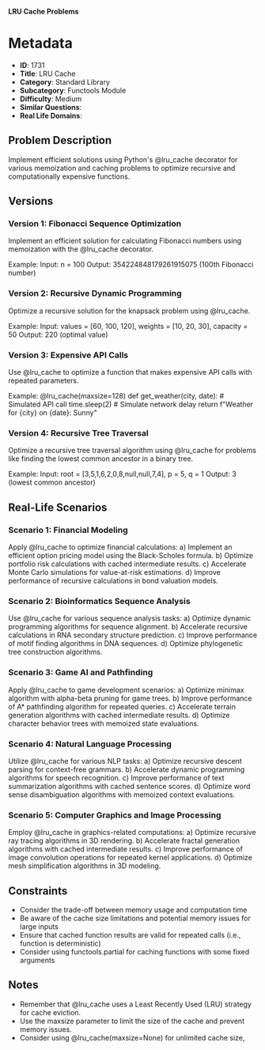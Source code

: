 **LRU Cache Problems**

# Metadata

- **ID**: 1731
- **Title**: LRU Cache
- **Category**: Standard Library
- **Subcategory**: Functools Module
- **Difficulty**: Medium
- **Similar Questions**: 
- **Real Life Domains**: 

## Problem Description

Implement efficient solutions using Python's @lru_cache decorator for various memoization and caching problems to optimize recursive and computationally expensive functions.

## Versions

### Version 1: Fibonacci Sequence Optimization

Implement an efficient solution for calculating Fibonacci numbers using memoization with the @lru_cache decorator.

Example:
Input: n = 100
Output: 354224848179261915075 (100th Fibonacci number)

### Version 2: Recursive Dynamic Programming

Optimize a recursive solution for the knapsack problem using @lru_cache.

Example:
Input: values = [60, 100, 120], weights = [10, 20, 30], capacity = 50
Output: 220 (optimal value)

### Version 3: Expensive API Calls

Use @lru_cache to optimize a function that makes expensive API calls with repeated parameters.

Example:
@lru_cache(maxsize=128)
def get_weather(city, date):
    # Simulated API call
    time.sleep(2)  # Simulate network delay
    return f"Weather for {city} on {date}: Sunny"

### Version 4: Recursive Tree Traversal

Optimize a recursive tree traversal algorithm using @lru_cache for problems like finding the lowest common ancestor in a binary tree.

Example:
Input: root = [3,5,1,6,2,0,8,null,null,7,4], p = 5, q = 1
Output: 3 (lowest common ancestor)

## Real-Life Scenarios

### Scenario 1: Financial Modeling

Apply @lru_cache to optimize financial calculations:
a) Implement an efficient option pricing model using the Black-Scholes formula.
b) Optimize portfolio risk calculations with cached intermediate results.
c) Accelerate Monte Carlo simulations for value-at-risk estimations.
d) Improve performance of recursive calculations in bond valuation models.

### Scenario 2: Bioinformatics Sequence Analysis

Use @lru_cache for various sequence analysis tasks:
a) Optimize dynamic programming algorithms for sequence alignment.
b) Accelerate recursive calculations in RNA secondary structure prediction.
c) Improve performance of motif finding algorithms in DNA sequences.
d) Optimize phylogenetic tree construction algorithms.

### Scenario 3: Game AI and Pathfinding

Apply @lru_cache to game development scenarios:
a) Optimize minimax algorithm with alpha-beta pruning for game trees.
b) Improve performance of A* pathfinding algorithm for repeated queries.
c) Accelerate terrain generation algorithms with cached intermediate results.
d) Optimize character behavior trees with memoized state evaluations.

### Scenario 4: Natural Language Processing

Utilize @lru_cache for various NLP tasks:
a) Optimize recursive descent parsing for context-free grammars.
b) Accelerate dynamic programming algorithms for speech recognition.
c) Improve performance of text summarization algorithms with cached sentence scores.
d) Optimize word sense disambiguation algorithms with memoized context evaluations.

### Scenario 5: Computer Graphics and Image Processing

Employ @lru_cache in graphics-related computations:
a) Optimize recursive ray tracing algorithms in 3D rendering.
b) Accelerate fractal generation algorithms with cached intermediate results.
c) Improve performance of image convolution operations for repeated kernel applications.
d) Optimize mesh simplification algorithms in 3D modeling.

## Constraints

- Consider the trade-off between memory usage and computation time
- Be aware of the cache size limitations and potential memory issues for large inputs
- Ensure that cached function results are valid for repeated calls (i.e., function is deterministic)
- Consider using functools.partial for caching functions with some fixed arguments

## Notes

- Remember that @lru_cache uses a Least Recently Used (LRU) strategy for cache eviction.
- Use the maxsize parameter to limit the size of the cache and prevent memory issues.
- Consider using @lru_cache(maxsize=None) for unlimited cache size,